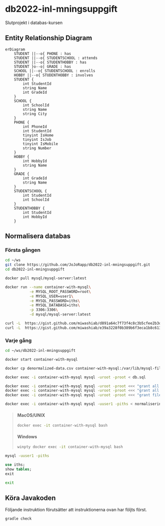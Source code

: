 # db2022-inl-mningsuppgift
Slutprojekt i databas-kursen

## Entity Relationship Diagram

```mermaid
erDiagram
	STUDENT ||--o{ PHONE : has
	STUDENT ||--o{ STUDENTSCHOOL : attends
	STUDENT ||--o{ STUDENTHOBBY : has
	STUDENT }o--o| GRADE : has
	SCHOOL ||--o{ STUDENTSCHOOL : enrolls
	HOBBY ||--o{ STUDENTHOBBY : involves
	STUDENT {
		int StudentId
		string Name
		int GradeId
	}
	SCHOOL {
		int SchoolId
		string Name
		string City
	}
	PHONE {
		int PhoneId
		int StudentId
		tinyint IsHome
		tinyint IsJob
		tinyint IsMobile
		string Number
	}
	HOBBY {
		int HobbyId
		string Name
	}
	GRADE {
		int GradeId
		string Name
	}
	STUDENTSCHOOL {
		int StudentId
		int SchoolId
	}
	STUDENTHOBBY {
		int StudentId
		int HobbyId
	}
```

## Normalisera databas

### Första gången

```bash
cd ~/ws
git clone https://github.com/JoJoRapp/db2022-inl-mningsuppgift.git
cd db2022-inl-mningsuppgift
```

```bash
docker pull mysql/mysql-server:latest
```

```bash
docker run --name container-with-mysql\
           -e MYSQL_ROOT_PASSWORD=root\
           -e MYSQL_USER=user1\
           -e MYSQL_PASSWORD=iths\
           -e MYSQL_DATABASE=iths\
           -p 3306:3306\
           -d mysql/mysql-server:latest
```

```bash
curl -L  https://gist.github.com/miwashiab/d891a64c7f73f4c8c3b5cfee2b3de776/raw/denormalized-data.csv -o denormalized-data.csv
curl -L  https://gist.github.com/miwashiab/e39a3228f0b389b6f3eca1b8c613bb2e/raw/db.sql -o db.sql
```

### Varje gång

```bash
cd ~/ws/db2022-inl-mningsuppgift
```

```bash
docker start container-with-mysql
```

```bash
docker cp denormalized-data.csv container-with-mysql:/var/lib/mysql-files
```

```bash
docker exec -i container-with-mysql mysql -uroot -proot < db.sql
```

```bash
docker exec -i container-with-mysql mysql -uroot -proot <<< "grant all on Chinook.* to 'user1'@'%'"
docker exec -i container-with-mysql mysql -uroot -proot <<< "grant all on iths.* to 'user1'@'%'"
docker exec -i container-with-mysql mysql -uroot -proot <<< "grant file on *.* to 'user1'@'%'"
```

```bash
docker exec -i container-with-mysql mysql -uuser1 -piths < normalisering.sql
```

> #### MacOS/UNIX
>
> ```bash
> docker exec -it container-with-mysql bash
> ```
>
> #### Windows
>
> ```bash
> winpty docker exec -it container-with-mysql bash
> ```

```bash
mysql -uuser1 -piths
```

```sql
use iths;
show tables;
exit
```

```bash
exit
```

## Köra Javakoden

Följande instruktion förutsätter att instruktionerna ovan har följts först.

```bash
gradle check
```
